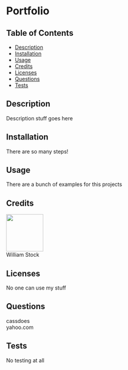 # Portfolio

  ## Table of Contents
  - [Description](#description)
  - [Installation](#installation)
  - [Usage](#usage)
  - [Credits](#credits)
  - [Licenses](#licenses)
  - [Questions](#questions)
  - [Tests](#tests)

  ## Description
  Description stuff goes here

  ## Installation
  There are so many steps!

  ## Usage
  There are a bunch of examples for this projects

  ## Credits
  [<img src="https://github.com/cassdoes.png?" width="100"/>](https://github.com/cassdoes)\
  William Stock
  

  ## Licenses
  No one can use my stuff

  ## Questions
  cassdoes\
  yahoo.com

  ## Tests
  No testing at all
